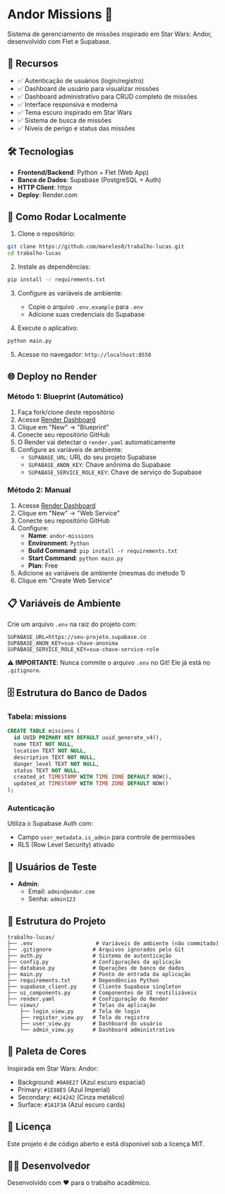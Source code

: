 # Andor Missions 🚀

Sistema de gerenciamento de missões inspirado em Star Wars: Andor, desenvolvido com Flet e Supabase.

## 📱 Recursos

- ✅ Autenticação de usuários (login/registro)
- ✅ Dashboard de usuário para visualizar missões
- ✅ Dashboard administrativo para CRUD completo de missões
- ✅ Interface responsiva e moderna
- ✅ Tema escuro inspirado em Star Wars
- ✅ Sistema de busca de missões
- ✅ Níveis de perigo e status das missões

## 🛠️ Tecnologias

- **Frontend/Backend**: Python + Flet (Web App)
- **Banco de Dados**: Supabase (PostgreSQL + Auth)
- **HTTP Client**: httpx
- **Deploy**: Render.com

## 🚀 Como Rodar Localmente

1. Clone o repositório:
```bash
git clone https://github.com/mareles0/trabalho-lucas.git
cd trabalho-lucas
```

2. Instale as dependências:
```bash
pip install -r requirements.txt
```

3. Configure as variáveis de ambiente:
   - Copie o arquivo `.env.example` para `.env`
   - Adicione suas credenciais do Supabase

4. Execute o aplicativo:
```bash
python main.py
```

5. Acesse no navegador: `http://localhost:8550`

## 🌐 Deploy no Render

### Método 1: Blueprint (Automático)

1. Faça fork/clone deste repositório
2. Acesse [Render Dashboard](https://dashboard.render.com/)
3. Clique em "New" → "Blueprint"
4. Conecte seu repositório GitHub
5. O Render vai detectar o `render.yaml` automaticamente
6. Configure as variáveis de ambiente:
   - `SUPABASE_URL`: URL do seu projeto Supabase
   - `SUPABASE_ANON_KEY`: Chave anônima do Supabase
   - `SUPABASE_SERVICE_ROLE_KEY`: Chave de serviço do Supabase

### Método 2: Manual

1. Acesse [Render Dashboard](https://dashboard.render.com/)
2. Clique em "New" → "Web Service"
3. Conecte seu repositório GitHub
4. Configure:
   - **Name**: `andor-missions`
   - **Environment**: `Python`
   - **Build Command**: `pip install -r requirements.txt`
   - **Start Command**: `python main.py`
   - **Plan**: Free
5. Adicione as variáveis de ambiente (mesmas do método 1)
6. Clique em "Create Web Service"

## 📋 Variáveis de Ambiente

Crie um arquivo `.env` na raiz do projeto com:

```env
SUPABASE_URL=https://seu-projeto.supabase.co
SUPABASE_ANON_KEY=sua-chave-anonima
SUPABASE_SERVICE_ROLE_KEY=sua-chave-service-role
```

⚠️ **IMPORTANTE**: Nunca commite o arquivo `.env` no Git! Ele já está no `.gitignore`.

## 🗄️ Estrutura do Banco de Dados

### Tabela: missions

```sql
CREATE TABLE missions (
  id UUID PRIMARY KEY DEFAULT uuid_generate_v4(),
  name TEXT NOT NULL,
  location TEXT NOT NULL,
  description TEXT NOT NULL,
  danger_level TEXT NOT NULL,
  status TEXT NOT NULL,
  created_at TIMESTAMP WITH TIME ZONE DEFAULT NOW(),
  updated_at TIMESTAMP WITH TIME ZONE DEFAULT NOW()
);
```

### Autenticação

Utiliza o Supabase Auth com:
- Campo `user_metadata.is_admin` para controle de permissões
- RLS (Row Level Security) ativado

## 👤 Usuários de Teste

- **Admin**:
  - Email: `admin@andor.com`
  - Senha: `admin123`

## 📁 Estrutura do Projeto

```
trabalho-lucas/
├── .env                    # Variáveis de ambiente (não commitado)
├── .gitignore             # Arquivos ignorados pelo Git
├── auth.py                # Sistema de autenticação
├── config.py              # Configurações da aplicação
├── database.py            # Operações de banco de dados
├── main.py                # Ponto de entrada da aplicação
├── requirements.txt       # Dependências Python
├── supabase_client.py     # Cliente Supabase singleton
├── ui_components.py       # Componentes de UI reutilizáveis
├── render.yaml            # Configuração do Render
└── views/                 # Telas da aplicação
    ├── login_view.py      # Tela de login
    ├── register_view.py   # Tela de registro
    ├── user_view.py       # Dashboard do usuário
    └── admin_view.py      # Dashboard administrativo
```

## 🎨 Paleta de Cores

Inspirada em Star Wars: Andor:
- Background: `#0A0E27` (Azul escuro espacial)
- Primary: `#1E88E5` (Azul Imperial)
- Secondary: `#424242` (Cinza metálico)
- Surface: `#1A1F3A` (Azul escuro cards)

## 📝 Licença

Este projeto é de código aberto e está disponível sob a licença MIT.

## 👨‍💻 Desenvolvedor

Desenvolvido com ❤️ para o trabalho acadêmico.
